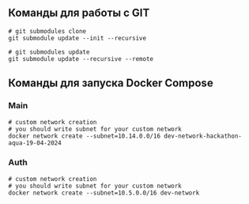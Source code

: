 ## Команды для работы с GIT

```shell
# git submodules clone
git submodule update --init --recursive
```

```shell
# git submodules update
git submodule update --recursive --remote
```
## Команды для запуска Docker Compose
### Main
```shell
# custom network creation
# you should write subnet for your custom network
docker network create --subnet=10.14.0.0/16 dev-network-hackathon-aqua-19-04-2024
```

### Auth
```shell
# custom network creation
# you should write subnet for your custom network
docker network create --subnet=10.5.0.0/16 dev-network
```